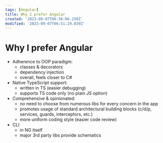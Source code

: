 ```yaml
---
tags: [Angular]
title: Why I prefer Angular
created: '2023-09-07T06:36:06.250Z'
modified: '2023-09-07T06:51:29.039Z'
---
```


# Why I prefer Angular

- Adherence to OOP paradigm:
  - classes & decorators
  - dependency injection
  - overall, feels closer to C#
- Native TypeScript support:
  - written in TS (easier debugging)
  - supports TS code only (no plain JS option)
- Comprehensive & opinionated:
  - no need to choose from numerous libs for every concern in the app
  - promotes usage of standard architectural building blocks (c/d/p, services, guards, interceptors, etc.)
  - more uniform coding style (easier code review)
- CLI
  - in NG itself
  - major 3rd party libs provide schematics
